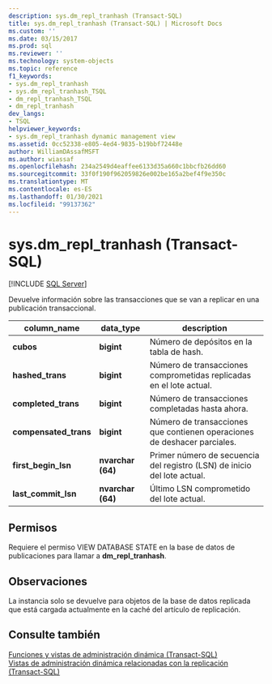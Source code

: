 ```yaml
---
description: sys.dm_repl_tranhash (Transact-SQL)
title: sys.dm_repl_tranhash (Transact-SQL) | Microsoft Docs
ms.custom: ''
ms.date: 03/15/2017
ms.prod: sql
ms.reviewer: ''
ms.technology: system-objects
ms.topic: reference
f1_keywords:
- sys.dm_repl_tranhash
- sys.dm_repl_tranhash_TSQL
- dm_repl_tranhash_TSQL
- dm_repl_tranhash
dev_langs:
- TSQL
helpviewer_keywords:
- sys.dm_repl_tranhash dynamic management view
ms.assetid: 0cc52338-e805-4ed4-9835-b19bbf72448e
author: WilliamDAssafMSFT
ms.author: wiassaf
ms.openlocfilehash: 234a2549d4eaffee6133d35a660c1bbcfb26dd60
ms.sourcegitcommit: 33f0f190f962059826e002be165a2bef4f9e350c
ms.translationtype: MT
ms.contentlocale: es-ES
ms.lasthandoff: 01/30/2021
ms.locfileid: "99137362"
---
```

# <a name="sysdm_repl_tranhash-transact-sql"></a>sys.dm_repl_tranhash (Transact-SQL)
[!INCLUDE [SQL Server](../../includes/applies-to-version/sqlserver.md)]

  Devuelve información sobre las transacciones que se van a replicar en una publicación transaccional.  
  
|column_name|data_type|description|  
|------------------|----------------|-----------------|  
|**cubos**|**bigint**|Número de depósitos en la tabla de hash.|  
|**hashed_trans**|**bigint**|Número de transacciones comprometidas replicadas en el lote actual.|  
|**completed_trans**|**bigint**|Número de transacciones completadas hasta ahora.|  
|**compensated_trans**|**bigint**|Número de transacciones que contienen operaciones de deshacer parciales.|  
|**first_begin_lsn**|**nvarchar (64)**|Primer número de secuencia del registro (LSN) de inicio del lote actual.|  
|**last_commit_lsn**|**nvarchar (64)**|Último LSN comprometido del lote actual.|  
  
## <a name="permissions"></a>Permisos  
 Requiere el permiso VIEW DATABASE STATE en la base de datos de publicaciones para llamar a **dm_repl_tranhash**.  
  
## <a name="remarks"></a>Observaciones  
 La instancia solo se devuelve para objetos de la base de datos replicada que está cargada actualmente en la caché del artículo de replicación.  
  
## <a name="see-also"></a>Consulte también  
 [Funciones y vistas de administración dinámica &#40;Transact-SQL&#41;](~/relational-databases/system-dynamic-management-views/system-dynamic-management-views.md)   
 [Vistas de administración dinámica relacionadas con la replicación &#40;Transact-SQL&#41;](../../relational-databases/system-dynamic-management-views/replication-related-dynamic-management-views-transact-sql.md)  
  
  
